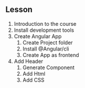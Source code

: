 ## Lesson 
1. Introduction to the course
2. Install development tools
3. Create Angular App
   1. Create Project folder
   2. Install @Angular/cli
   3. Create App as frontend
4. Add Header
    1. Generate Component
    2. Add Html
    3. Add CSS
    
